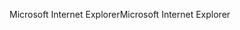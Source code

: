 <span data-ttu-id="55bab-101">Microsoft Internet Explorer</span><span class="sxs-lookup"><span data-stu-id="55bab-101">Microsoft Internet Explorer</span></span>
